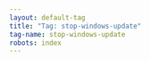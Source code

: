 ```yaml
---
layout: default-tag
title: "Tag: stop-windows-update"
tag-name: stop-windows-update
robots: index
---
```

